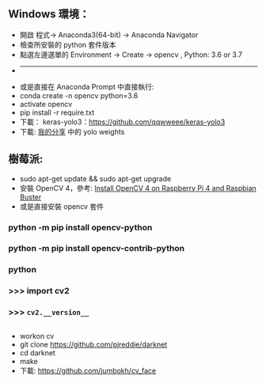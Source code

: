 ## Windows 環境：
* 開啟 程式-> Anaconda3(64-bit) -> Anaconda Navigator
* 檢查所安裝的 python 套件版本
* 點選左邊選單的 Environment -> Create -> opencv , Python: 3.6 or 3.7
* ------------------------------------------------------------------
* 或是直接在 Anaconda Prompt 中直接執行:
*    conda create -n opencv python=3.6
*    activate opencv
*    pip install -r require.txt
*    下載： keras-yolo3：https://github.com/qqwweee/keras-yolo3
*    下載: [我的分享]() 中的 yolo weights
## 樹莓派:
*   sudo apt-get update && sudo apt-get upgrade
*   安裝 OpenCV 4，參考: [Install OpenCV 4 on Raspberry Pi 4 and Raspbian Buster](https://www.pyimagesearch.com/2019/09/16/install-opencv-4-on-raspberry-pi-4-and-raspbian-buster/)
*   或是直接安裝 opencv 套件
### python -m pip install opencv-python
### python -m pip install opencv-contrib-python
### python 
### >>> import cv2
### >>> `cv2.__version__`
##
*   workon cv
*   git clone https://github.com/pjreddie/darknet
*   cd darknet
*   make
*   下載: https://github.com/jumbokh/cv_face
